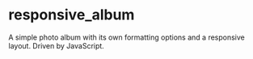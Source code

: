 responsive_album
================

A simple photo album with its own formatting options and a responsive layout. Driven by JavaScript.
